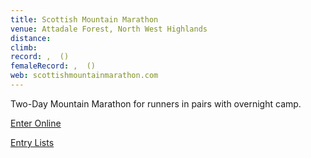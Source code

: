 ```yaml
---
title: Scottish Mountain Marathon
venue: Attadale Forest, North West Highlands
distance: 
climb: 
record: ,  ()
femaleRecord: ,  ()
web: scottishmountainmarathon.com
---
```

Two-Day Mountain Marathon for runners in pairs with overnight camp.

[Enter Online](https://www.sientries.co.uk/event.php?event_id=5114 "Click here to enter this event")

[Entry Lists](https://www.sientries.co.uk/list.php?event_id=5114 "Click here to view the entry list")